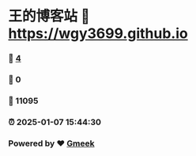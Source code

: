 # 王的博客站 :link: https://wgy3699.github.io 
### :page_facing_up: [4](https://wgy3699.github.io/tag.html) 
### :speech_balloon: 0 
### :hibiscus: 11095 
### :alarm_clock: 2025-01-07 15:44:30 
### Powered by :heart: [Gmeek](https://github.com/Meekdai/Gmeek)
